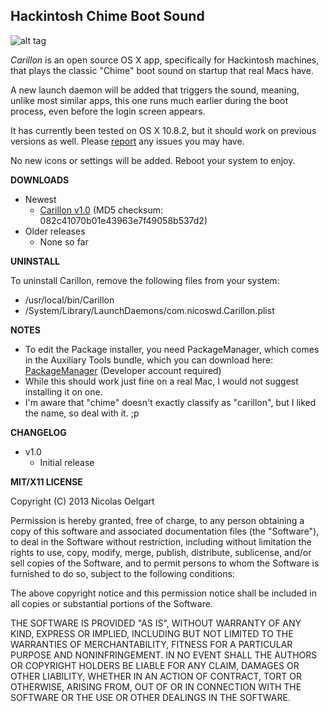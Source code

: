 ## Hackintosh Chime Boot Sound

![alt tag](http://f.cl.ly/items/1C3R1E3z3j400U3U2e0h/Screen%20Shot%202013-08-13%20at%2011.26.31%20AM.png)

*Carillon* is an open source OS X app, specifically for Hackintosh machines, that plays the classic "Chime" boot sound on startup that real Macs have.

A new launch daemon will be added that triggers the sound, meaning, unlike most similar apps, this one runs much earlier during the boot process, even before the login screen appears.

It has currently been tested on OS X 10.8.2, but it should work on previous versions as well. Please [report](https://github.com/nicoSWD/Carillon/issues/new) any issues you may have.

No new icons or settings will be added. Reboot your system to enjoy.


**DOWNLOADS**

- Newest
  - [Carillon v1.0](https://nicoswd.com/public/files/carillon/Carillon-Installer-v1.0.zip) (MD5 checksum: 082c41070b01e43963e7f49058b537d2)
- Older releases
  - None so far
  

**UNINSTALL**

To uninstall Carillon, remove the following files from your system:
- /usr/local/bin/Carillon
- /System/Library/LaunchDaemons/com.nicoswd.Carillon.plist


**NOTES**

- To edit the Package installer, you need PackageManager, which comes in the Auxiliary Tools bundle, which you can download here: [PackageManager](http://adcdownload.apple.com/Developer_Tools/auxiliary_tools_for_xcode__late_july_2012/xcode44auxtools6938114a.dmg) (Developer account required)
- While this should work just fine on a real Mac, I would not suggest installing it on one.
- I'm aware that "chime" doesn't exactly classify as "carillon", but I liked the name, so deal with it. ;p


**CHANGELOG**
- v1.0
  - Initial release
  

**MIT/X11 LICENSE**

Copyright (C) 2013 Nicolas Oelgart

Permission is hereby granted, free of charge, to any person obtaining a copy of this software and associated documentation files (the "Software"), to deal in the Software without restriction, including without limitation the rights to use, copy, modify, merge, publish, distribute, sublicense, and/or sell copies of the Software, and to permit persons to whom the Software is furnished to do so, subject to the following conditions:

The above copyright notice and this permission notice shall be included in all copies or substantial portions of the Software.

THE SOFTWARE IS PROVIDED "AS IS", WITHOUT WARRANTY OF ANY KIND, EXPRESS OR IMPLIED, INCLUDING BUT NOT LIMITED TO THE WARRANTIES OF MERCHANTABILITY, FITNESS FOR A PARTICULAR PURPOSE AND NONINFRINGEMENT. IN NO EVENT SHALL THE AUTHORS OR COPYRIGHT HOLDERS BE LIABLE FOR ANY CLAIM, DAMAGES OR OTHER LIABILITY, WHETHER IN AN ACTION OF CONTRACT, TORT OR OTHERWISE, ARISING FROM, OUT OF OR IN CONNECTION WITH THE SOFTWARE OR THE USE OR OTHER DEALINGS IN THE SOFTWARE.